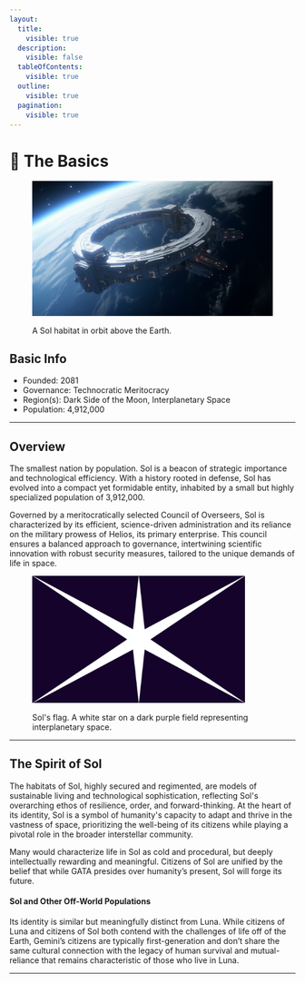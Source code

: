 ```yaml
---
layout:
  title:
    visible: true
  description:
    visible: false
  tableOfContents:
    visible: true
  outline:
    visible: true
  pagination:
    visible: true
---
```


# 🔵 The Basics

<figure><img src="../../.gitbook/assets/sol-sf8g8.png" alt=""><figcaption><p>A Sol habitat in orbit above the Earth.</p></figcaption></figure>

## Basic Info

* Founded: 2081
* Governance: Technocratic Meritocracy
* Region(s): Dark Side of the Moon, Interplanetary Space
* Population: 4,912,000

***

## Overview

The smallest nation by population. Sol is a beacon of strategic importance and technological efficiency. With a history rooted in defense, Sol has evolved into a compact yet formidable entity, inhabited by a small but highly specialized population of 3,912,000.

Governed by a meritocratically selected Council of Overseers, Sol is characterized by its efficient, science-driven administration and its reliance on the military prowess of Helios, its primary enterprise. This council ensures a balanced approach to governance, intertwining scientific innovation with robust security measures, tailored to the unique demands of life in space.



<figure><img src="../../.gitbook/assets/Sol-flag.png" alt="" width="375"><figcaption><p>Sol's flag. A white star on a dark purple field representing interplanetary space.</p></figcaption></figure>

***

## The Spirit of Sol

The habitats of Sol, highly secured and regimented, are models of sustainable living and technological sophistication, reflecting Sol's overarching ethos of resilience, order, and forward-thinking. At the heart of its identity, Sol is a symbol of humanity's capacity to adapt and thrive in the vastness of space, prioritizing the well-being of its citizens while playing a pivotal role in the broader interstellar community.

Many would characterize life in Sol as cold and procedural, but deeply intellectually rewarding and meaningful. Citizens of Sol are unified by the belief that while GATA presides over humanity’s present, Sol will forge its future.

#### Sol and Other Off-World Populations

Its identity is similar but meaningfully distinct from Luna. While citizens of Luna and citizens of Sol both contend with the challenges of life off of the Earth, Gemini’s citizens are typically first-generation and don’t share the same cultural connection with the legacy of human survival and mutual-reliance that remains characteristic of those who live in Luna.&#x20;

***
